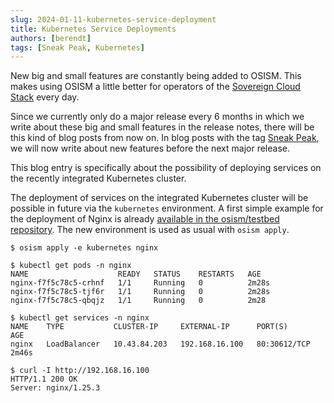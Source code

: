 ```yaml
---
slug: 2024-01-11-kubernetes-service-deployment
title: Kubernetes Service Deployments
authors: [berendt]
tags: [Sneak Peak, Kubernetes]
---
```

New big and small features are constantly being added to OSISM. This makes using OSISM
a little better for operators of the [Sovereign Cloud Stack](https://scs.community) every day.

Since we currently only do a major release every 6 months in which we write about these big
and small features in the release notes, there will be this kind of blog posts from now on.
In blog posts with the tag [Sneak Peak](https://osism.github.io/blog/tags/sneak-peak),
we will now write about new features before the next major release.

This blog entry is specifically about the possibility of deploying services on the recently
integrated Kubernetes cluster.

The deployment of services on the integrated Kubernetes cluster will be possible in
future via the `kubernetes` environment. A first simple example for the deployment
of Nginx is already [available in the osism/testbed repository](https://github.com/osism/testbed/tree/main/environments/kubernetes).
The new environment is used as usual with `osism apply`.

```
$ osism apply -e kubernetes nginx

$ kubectl get pods -n nginx
NAME                    READY   STATUS    RESTARTS   AGE
nginx-f7f5c78c5-crhnf   1/1     Running   0          2m28s
nginx-f7f5c78c5-tjf6r   1/1     Running   0          2m28s
nginx-f7f5c78c5-qbqjz   1/1     Running   0          2m28

$ kubectl get services -n nginx
NAME    TYPE           CLUSTER-IP     EXTERNAL-IP      PORT(S)        AGE
nginx   LoadBalancer   10.43.84.203   192.168.16.100   80:30612/TCP   2m46s

$ curl -I http://192.168.16.100
HTTP/1.1 200 OK
Server: nginx/1.25.3
```
